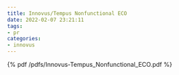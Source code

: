 ```yaml
---
title: Innovus/Tempus Nonfunctional ECO
date: 2022-02-07 23:21:11
tags:
- pr
categories:
- innovus
---
```


{% pdf /pdfs/Innovus-Tempus_Nonfunctional_ECO.pdf %}

